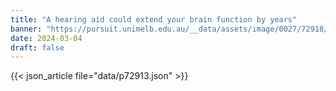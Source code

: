 ```yaml
---
title: "A hearing aid could extend your brain function by years"
banner: "https://pursuit.unimelb.edu.au/__data/assets/image/0027/72918/A-hearing-aid-could-extend-your-brain-function-by-years_c19c6ff0-3f16-4172-92e5-5490584f871b.jpg"
date: 2024-03-04
draft: false
---
```


{{< json_article file="data/p72913.json" >}}